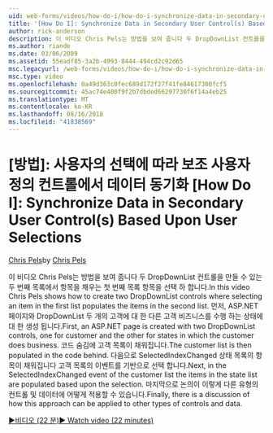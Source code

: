 ```yaml
---
uid: web-forms/videos/how-do-i/how-do-i-synchronize-data-in-secondary-user-controls-based-upon-user-selections
title: '[How Do I]: Synchronize Data in Secondary User Control(s) Based Upon User Selections | Microsoft Docs'
author: rick-anderson
description: 이 비디오 Chris Pels는 방법을 보여 줍니다 두 DropDownList 컨트롤을 만들 수 있는 두 번째 목록에서 항목을 채우는 첫 번째 목록 항목을 선택 하 합니다. Firs...
ms.author: riande
ms.date: 03/06/2009
ms.assetid: 55eadf85-3a2b-4993-8444-494cd2c92d65
msc.legacyurl: /web-forms/videos/how-do-i/how-do-i-synchronize-data-in-secondary-user-controls-based-upon-user-selections
msc.type: video
ms.openlocfilehash: 0a49d363c0fec689d172f27f41fe84617300fcf5
ms.sourcegitcommit: 45ac74e400f9f2b7dbded66297730f6f14a4eb25
ms.translationtype: MT
ms.contentlocale: ko-KR
ms.lasthandoff: 08/16/2018
ms.locfileid: "41838569"
---
```

<a name="how-do-i-synchronize-data-in-secondary-user-controls-based-upon-user-selections"></a>[방법]: 사용자의 선택에 따라 보조 사용자 정의 컨트롤에서 데이터 동기화
[How Do I]: Synchronize Data in Secondary User Control(s) Based Upon User Selections
====================
<span data-ttu-id="c12e1-104">[Chris Pels](https://twitter.com/chrispels)</span><span class="sxs-lookup"><span data-stu-id="c12e1-104">by [Chris Pels](https://twitter.com/chrispels)</span></span>

<span data-ttu-id="c12e1-105">이 비디오 Chris Pels는 방법을 보여 줍니다 두 DropDownList 컨트롤을 만들 수 있는 두 번째 목록에서 항목을 채우는 첫 번째 목록 항목을 선택 하 합니다.</span><span class="sxs-lookup"><span data-stu-id="c12e1-105">In this video Chris Pels shows how to create two DropDownList controls where selecting an item in the first list populates the items in the second list.</span></span> <span data-ttu-id="c12e1-106">먼저, ASP.NET 페이지와 DropDownList 두 개의 고객에 대 한 다른 고객 비즈니스를 수행 하는 상태에 대 한 생성 됩니다.</span><span class="sxs-lookup"><span data-stu-id="c12e1-106">First, an ASP.NET page is created with two DropDownList controls, one for customer and the other for states in which the customer does business.</span></span> <span data-ttu-id="c12e1-107">코드 숨김에 고객 목록이 채워집니다.</span><span class="sxs-lookup"><span data-stu-id="c12e1-107">The customer list is then populated in the code behind.</span></span> <span data-ttu-id="c12e1-108">다음으로 SelectedIndexChanged 상태 목록의 항목이 채워집니다 고객 목록의 이벤트를 기반으로 선택 합니다.</span><span class="sxs-lookup"><span data-stu-id="c12e1-108">Next, in the SelectedIndexChanged event of the customer list the items in the state list are populated based upon the selection.</span></span> <span data-ttu-id="c12e1-109">마지막으로 논의이 이렇게 다른 유형의 컨트롤 및 데이터에 어떻게 적용할 수 있습니다.</span><span class="sxs-lookup"><span data-stu-id="c12e1-109">Finally, there is a discussion of how this approach can be applied to other types of controls and data.</span></span>

[<span data-ttu-id="c12e1-110">&#9654;비디오 (22 분)</span><span class="sxs-lookup"><span data-stu-id="c12e1-110">&#9654; Watch video (22 minutes)</span></span>](https://channel9.msdn.com/Blogs/ASP-NET-Site-Videos/how-do-i-synchronize-data-in-secondary-user-controls-based-upon-user-selections)
